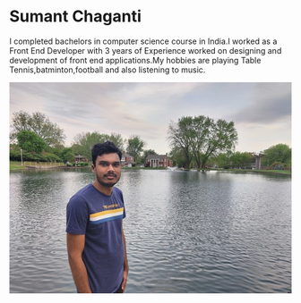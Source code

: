 # Sumant Chaganti

I completed bachelors in computer science course in India.I worked as a Front End Developer with 3 years of Experience worked on designing and development of front end applications.My hobbies are playing Table Tennis,batminton,football and also listening to music.

![sumant](photos/sumant.jpg)




